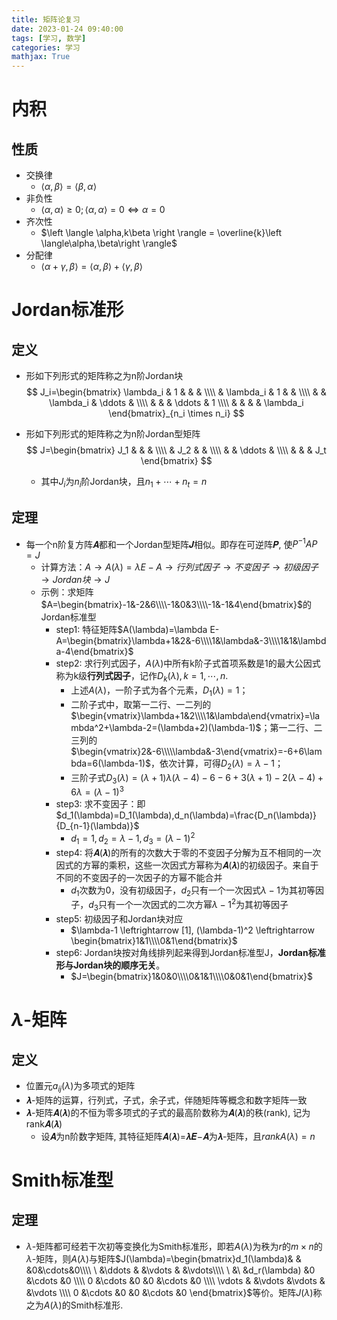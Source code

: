 ```yaml
---
title: 矩阵论复习
date: 2023-01-24 09:40:00
tags: [学习, 数学]
categories: 学习
mathjax: True
---
```


# 内积
## 性质
- 交换律
  - $\left\langle\alpha,\beta\right\rangle = \left\langle\beta,\alpha\right\rangle$
- 非负性
  - $\left \langle \alpha,\alpha  \right \rangle \ge 0; \left \langle \alpha,\alpha  \right \rangle=0\Leftrightarrow \alpha =0$
- 齐次性
  - $\left \langle \alpha,k\beta  \right \rangle = \overline{k}\left \langle\alpha,\beta\right \rangle$
- 分配律
  - $\langle\alpha+\gamma,\beta\rangle = \langle\alpha,\beta\rangle + \langle\gamma,\beta\rangle$

# Jordan标准形
## 定义
- 形如下列形式的矩阵称之为n阶Jordan块
$$
J_i=\begin{bmatrix} \lambda_i & 1 &  &  & \\\\
 & \lambda_i & 1 & & \\\\
 & & \lambda_i & \ddots & \\\\
 & & & \ddots & 1 \\\\
 & & & & \lambda_i
\end{bmatrix}_{n_i \times n_i}
$$
- 形如下列形式的矩阵称之为n阶Jordan型矩阵
$$
J=\begin{bmatrix}
  J_1 & & & \\\\
  & J_2 & & \\\\
  & & \ddots & \\\\
  & & & J_t
\end{bmatrix}
$$

  - 其中$J_i$为$n_i$阶Jordan块，且$n_1+\cdots+n_t=n$

## 定理
- 每一个n阶复方阵𝑨都和一个Jordan型矩阵𝑱相似。即存在可逆阵𝑷, 使$P^{-1}AP = J$
  - 计算方法：$A \rightarrow A(\lambda)=\lambda E - A \rightarrow 行列式因子 \rightarrow 不变因子 \rightarrow 初级因子 \rightarrow Jordan块 \rightarrow J$
  - 示例：求矩阵$A=\begin{bmatrix}-1&-2&6\\\\-1&0&3\\\\-1&-1&4\end{bmatrix}$的Jordan标准型
    - step1: 特征矩阵$A(\lambda)=\lambda E-A=\begin{bmatrix}\lambda+1&2&-6\\\\1&\lambda&-3\\\\1&1&\lambda-4\end{bmatrix}$
    - step2: 求行列式因子，$A(\lambda)$中所有k阶子式首项系数是1的最大公因式称为k级<b>行列式因子</b>，记作$D_k(\lambda), k=1,\cdots,n.$
      - 上述$A(\lambda)$，一阶子式为各个元素，$D_1(\lambda)=1$；
      - 二阶子式中，取第一二行、一二列的$\begin{vmatrix}\lambda+1&2\\\\1&\lambda\end{vmatrix}=\lambda^2+\lambda-2=(\lambda+2)(\lambda-1)$；第一二行、二三列的$\begin{vmatrix}2&-6\\\\\lambda&-3\end{vmatrix}=-6+6\lambda=6(\lambda-1)$，依次计算，可得$D_2(\lambda)=\lambda-1$；
      - 三阶子式$D_3(\lambda)=(\lambda+1)\lambda(\lambda-4)-6-6+3(\lambda+1)-2(\lambda-4)+6\lambda={(\lambda-1)}^3$
    - step3: 求不变因子：即$d_1(\lambda)=D_1(\lambda),d_n(\lambda)=\frac{D_n(\lambda)}{D_{n-1}(\lambda)}$
      - $d_1=1,d_2=\lambda-1,d_3=(\lambda-1)^2$
    - step4: 将𝑨(𝝀)的所有的次数大于零的不变因子分解为互不相同的一次因式的方幂的乘积，这些一次因式方幂称为𝑨(𝝀)的初级因子。来自于不同的不变因子的一次因子的方幂不能合并
      - $d_1$次数为0，没有初级因子，$d_2$只有一个一次因式$\lambda-1$为其初等因子，$d_3$只有一个一次因式的二次方幂${\lambda-1}^2$为其初等因子
    - step5: 初级因子和Jordan块对应
      - $\lambda-1 \leftrightarrow [1], (\lambda-1)^2 \leftrightarrow \begin{bmatrix}1&1\\\\0&1\end{bmatrix}$
    - step6: Jordan块按对角线排列起来得到Jordan标准型J，<b>Jordan标准形与Jordan块的顺序无关</b>。
      - $J=\begin{bmatrix}1&0&0\\\\0&1&1\\\\0&0&1\end{bmatrix}$

# $\lambda$-矩阵
## 定义
- 位置元$a_{ij}(\lambda)$为多项式的矩阵
- 𝝀-矩阵的运算，行列式，子式，余子式，伴随矩阵等概念和数字矩阵一致
- 𝝀-矩阵𝑨(𝝀)的不恒为零多项式的子式的最高阶数称为𝑨(𝝀)的秩(rank), 记为rank𝑨(𝝀)
  - 设𝑨为n阶数字矩阵, 其特征矩阵𝑨(𝝀)=𝝀𝑬−𝑨为𝝀-矩阵，且$rankA(\lambda) = n$

# Smith标准型
## 定理
- $\lambda$-矩阵都可经若干次初等变换化为Smith标准形，即若$A(\lambda)$为秩为$r$的$m\times n$的$\lambda$-矩阵，则$A(\lambda)$与矩阵$J(\lambda)=\begin{bmatrix}d_1(\lambda)& & &0&\cdots&0\\\\
\ &\ddots & &\vdots & &\vdots\\\\
\ &\ &d_r(\lambda) &0 &\cdots &0 \\\\
0 &\cdots &0 &0 &\cdots &0 \\\\
\vdots & &\vdots &\vdots & &\vdots \\\\
0 &\cdots &0 &0 &\cdots &0
\end{bmatrix}$等价。矩阵$J(\lambda)$称之为$A(\lambda)$的Smith标准形.